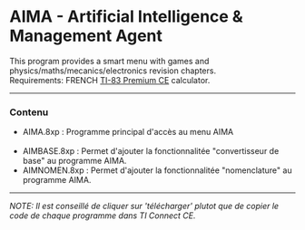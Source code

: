 # AIMA - Artificial Intelligence & Management Agent 
This program provides a smart menu with games and physics/maths/mecanics/electronics revision chapters.
<br/>Requirements: FRENCH <a href="https://education.ti.com/fr/france/products/calculatrices-graphiques/ti-83-premium-ce/tabs/overview">TI-83 Premium CE</a> calculator.
<hr/>
<h3>Contenu</h3>
<ul>
<li>AIMA.8xp : Programme principal d'accès au menu AIMA</li>
<br/>
<li>AIMBASE.8xp : Permet d'ajouter la fonctionnalitée "convertisseur de base" au programme AIMA.</li>
<li>AIMNOMEN.8xp : Permet d'ajouter la fonctionnalitée "nomenclature" au programme AIMA.</li>
</ul>
<hr/>
<i>NOTE: Il est conseillé de cliquer sur 'télécharger' plutot que de copier le code de chaque programme dans TI Connect CE.</i>
